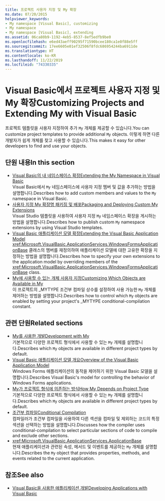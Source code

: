 ```yaml
---
title: 프로젝트 사용자 지정 및 My 확장
ms.date: 07/20/2015
helpviewer_keywords:
- My namespace [Visual Basic], customizing
- My namespace
- My namespace [Visual Basic], extending
ms.assetid: 06ca80b9-1192-4eb5-8537-8ef5edfb9be0
ms.openlocfilehash: e6ed43aeff90295f71590bcee180ca1e0f88e5ff
ms.sourcegitcommit: 17ee6605e01ef32506f8fdc686954244ba6911de
ms.translationtype: HT
ms.contentlocale: ko-KR
ms.lasthandoff: 11/22/2019
ms.locfileid: "74330335"
---
```

# <a name="customizing-projects-and-extending-my-with-visual-basic"></a><span data-ttu-id="3a71f-102">Visual Basic에서 프로젝트 사용자 지정 및 My 확장</span><span class="sxs-lookup"><span data-stu-id="3a71f-102">Customizing Projects and Extending My with Visual Basic</span></span>

<span data-ttu-id="3a71f-103">프로젝트 템플릿을 사용자 지정하여 추가 `My` 개체를 제공할 수 있습니다.</span><span class="sxs-lookup"><span data-stu-id="3a71f-103">You can customize project templates to provide additional `My` objects.</span></span> <span data-ttu-id="3a71f-104">이렇게 하면 다른 개발자가 쉽게 개체를 찾고 사용할 수 있습니다.</span><span class="sxs-lookup"><span data-stu-id="3a71f-104">This makes it easy for other developers to find and use your objects.</span></span>

## <a name="in-this-section"></a><span data-ttu-id="3a71f-105">단원 내용</span><span class="sxs-lookup"><span data-stu-id="3a71f-105">In this section</span></span>

- [<span data-ttu-id="3a71f-106">Visual Basic의 내 네임스페이스 확장</span><span class="sxs-lookup"><span data-stu-id="3a71f-106">Extending the My Namespace in Visual Basic</span></span>](extending-the-my-namespace.md)  
 <span data-ttu-id="3a71f-107">Visual Basic에서 `My` 네임스페이스에 사용자 지정 멤버 및 값을 추가하는 방법을 설명합니다.</span><span class="sxs-lookup"><span data-stu-id="3a71f-107">Describes how to add custom members and values to the `My` namespace in Visual Basic.</span></span>
- [<span data-ttu-id="3a71f-108">사용자 지정 My 확장명 패키징 및 배포</span><span class="sxs-lookup"><span data-stu-id="3a71f-108">Packaging and Deploying Custom My Extensions</span></span>](packaging-and-deploying-custom-my-extensions.md)  
 <span data-ttu-id="3a71f-109">Visual Studio 템플릿을 사용하여 사용자 지정 `My` 네임스페이스 확장을 게시하는 방법을 설명합니다.</span><span class="sxs-lookup"><span data-stu-id="3a71f-109">Describes how to publish custom `My` namespace extensions by using Visual Studio templates.</span></span>
- [<span data-ttu-id="3a71f-110">Visual Basic 애플리케이션 모델 확장</span><span class="sxs-lookup"><span data-stu-id="3a71f-110">Extending the Visual Basic Application Model</span></span>](extending-the-visual-basic-application-model.md)  
 <span data-ttu-id="3a71f-111"><xref:Microsoft.VisualBasic.ApplicationServices.WindowsFormsApplicationBase> 클래스의 멤버를 재정의하여 애플리케이션 모델에 대한 고유한 확장을 지정하는 방법을 설명합니다.</span><span class="sxs-lookup"><span data-stu-id="3a71f-111">Describes how to specify your own extensions to the application model by overriding members of the <xref:Microsoft.VisualBasic.ApplicationServices.WindowsFormsApplicationBase> class.</span></span>
- [<span data-ttu-id="3a71f-112">My에 사용할 수 있는 개체 사용자 지정</span><span class="sxs-lookup"><span data-stu-id="3a71f-112">Customizing Which Objects are Available in My</span></span>](customizing-which-objects-are-available-in-my.md)  
 <span data-ttu-id="3a71f-113">이 프로젝트의 \_MYTYPE 조건부 컴파일 상수를 설정하여 사용 가능한 `My` 개체를 제어하는 방법을 설명합니다.</span><span class="sxs-lookup"><span data-stu-id="3a71f-113">Describes how to control which `My` objects are enabled by setting your project's \_MYTYPE conditional-compilation constant.</span></span>

## <a name="related-sections"></a><span data-ttu-id="3a71f-114">관련 단원</span><span class="sxs-lookup"><span data-stu-id="3a71f-114">Related sections</span></span>

- [<span data-ttu-id="3a71f-115">My를 사용한 개발</span><span class="sxs-lookup"><span data-stu-id="3a71f-115">Development with My</span></span>](../development-with-my/index.md)  
 <span data-ttu-id="3a71f-116">기본적으로 다양한 프로젝트 형식에서 사용할 수 있는 `My` 개체를 설명합니다.</span><span class="sxs-lookup"><span data-stu-id="3a71f-116">Describes which `My` objects are available in different project types by default.</span></span>
- [<span data-ttu-id="3a71f-117">Visual Basic 애플리케이션 모델 개요</span><span class="sxs-lookup"><span data-stu-id="3a71f-117">Overview of the Visual Basic Application Model</span></span>](../development-with-my/overview-of-the-visual-basic-application-model.md)  
 <span data-ttu-id="3a71f-118">Windows Forms 애플리케이션의 동작을 제어하기 위한 Visual Basic 모델을 설명합니다.</span><span class="sxs-lookup"><span data-stu-id="3a71f-118">Describes Visual Basic's model for controlling the behavior of Windows Forms applications.</span></span>
- [<span data-ttu-id="3a71f-119">My가 프로젝트 형식에 의존하는 방식</span><span class="sxs-lookup"><span data-stu-id="3a71f-119">How My Depends on Project Type</span></span>](../development-with-my/how-my-depends-on-project-type.md)  
 <span data-ttu-id="3a71f-120">기본적으로 다양한 프로젝트 형식에서 사용할 수 있는 `My` 개체를 설명합니다.</span><span class="sxs-lookup"><span data-stu-id="3a71f-120">Describes which `My` objects are available in different project types by default.</span></span>
- [<span data-ttu-id="3a71f-121">조건부 컴파일</span><span class="sxs-lookup"><span data-stu-id="3a71f-121">Conditional Compilation</span></span>](../../programming-guide/program-structure/conditional-compilation.md)  
 <span data-ttu-id="3a71f-122">컴파일러가 조건부 컴파일을 사용하여 다른 섹션을 컴파일 및 제외하는 코드의 특정 섹션을 선택하는 방법을 설명합니다.</span><span class="sxs-lookup"><span data-stu-id="3a71f-122">Discusses how the compiler uses conditional-compilation to select particular sections of code to compile and exclude other sections.</span></span>
- <xref:Microsoft.VisualBasic.ApplicationServices.ApplicationBase>  
 <span data-ttu-id="3a71f-123">현재 애플리케이션과 관련된 속성, 메서드 및 이벤트를 제공하는 `My` 개체를 설명합니다.</span><span class="sxs-lookup"><span data-stu-id="3a71f-123">Describes the `My` object that provides properties, methods, and events related to the current application.</span></span>

## <a name="see-also"></a><span data-ttu-id="3a71f-124">참조</span><span class="sxs-lookup"><span data-stu-id="3a71f-124">See also</span></span>

- [<span data-ttu-id="3a71f-125">Visual Basic을 사용한 애플리케이션 개발</span><span class="sxs-lookup"><span data-stu-id="3a71f-125">Developing Applications with Visual Basic</span></span>](../index.md)

